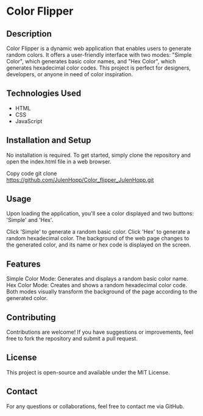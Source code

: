 # Color Flipper
## Description
Color Flipper is a dynamic web application that enables users to generate random colors. It offers a user-friendly interface with two modes: "Simple Color", which generates basic color names, and "Hex Color", which generates hexadecimal color codes. This project is perfect for designers, developers, or anyone in need of color inspiration.

## Technologies Used
- HTML
- CSS
- JavaScript
## Installation and Setup
No installation is required. To get started, simply clone the repository and open the index.html file in a web browser.


Copy code
git clone https://github.com/JulenHopp/Color_flipper_JulenHopp.git
## Usage
Upon loading the application, you'll see a color displayed and two buttons: 'Simple' and 'Hex'.

Click 'Simple' to generate a random basic color.
Click 'Hex' to generate a random hexadecimal color.
The background of the web page changes to the generated color, and its name or hex code is displayed on the screen.

## Features
Simple Color Mode: Generates and displays a random basic color name.
Hex Color Mode: Creates and shows a random hexadecimal color code.
Both modes visually transform the background of the page according to the generated color.
## Contributing
Contributions are welcome! If you have suggestions or improvements, feel free to fork the repository and submit a pull request.

## License
This project is open-source and available under the MIT License.

## Contact
For any questions or collaborations, feel free to contact me via GitHub.
